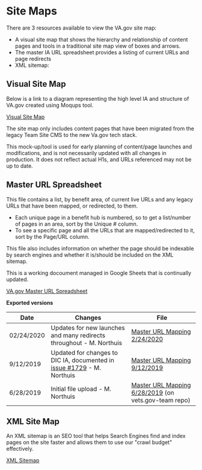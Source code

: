 # Site Maps

There are 3 resources available to view the VA.gov site map:
- A visual site map that shows the hierarchy and relationship of content pages and tools in a traditional site map view of boxes and arrows.  
- The master IA URL spreadsheet provides a listing of current URLs and page redirects
- XML sitemap: 

## Visual Site Map

Below is a link to a diagram representing the high level IA and structure of VA.gov created using Moqups tool.

[Visual Site Map](https://app.moqups.com/Rnc4BDEKrA/view/page/a4dc7a719)

The site map only includes content pages that have been migrated from the legacy Team Site CMS to the new Va.gov tech stack. 

This mock-up/tool is used for early planning of content/page launches and modifications, and is not necessarily updated with all changes in production.  It does not reflect actual H1s, and URLs referenced may not be up to date.  


## Master URL Spreadsheet

This file contains a list, by benefit area, of current live URLs and any legacy URLs that have been mapped, or redirected, to them. 
- Each unique page in a benefit hub is numbered, so to get a list/number of pages in an area, sort by the Unique # column.
- To see a specific page and all the URLs that are mapped/redirected to it, sort by the Page/URL column. 

This file also includes information on whether the page should be indexable by search engines and whether it is/should be included on the XML sitemap.

This is a working docoument managed in Google Sheets that is continually updated. 

[VA.gov Master URL Spreadsheet](https://docs.google.com/spreadsheets/d/1YucOtYihweNPI1gYtCgdsinKQmH4DMuSgPaSgJMfyYk/edit?usp=sharing)

**Exported versions**

Date | Changes | File
--- | --- | ---
02/24/2020 | Updates for new launches and many redirects throughout - M. Northuis | [Master URL Mapping 2/24/2020](https://github.com/department-of-veterans-affairs/va.gov-team/blob/master/platform/information-architecture/files/master-url-mapping-09122019.xlsx)
9/12/2019 | Updated for changes to DIC IA, documented in [issue #1729](https://github.com/department-of-veterans-affairs/va.gov-team/issues/1729) - M. Northuis | [Master URL Mapping 9/12/2019](https://github.com/department-of-veterans-affairs/va.gov-team/blob/master/platform/information-architecture/files/master-url-mapping-09122019.xlsx)
6/28/2019 | Initial file upload - M. Northuis | [Master URL Mapping 6/28/2019]() (on vets.gov-team repo)


## XML Site Map

An XML sitemap is an SEO tool that helps Search Engines find and index pages on the site faster and allows them to use our "crawl budget" effectively. 

[XML Sitemap](https://www.va.gov/sitemap.xml)
